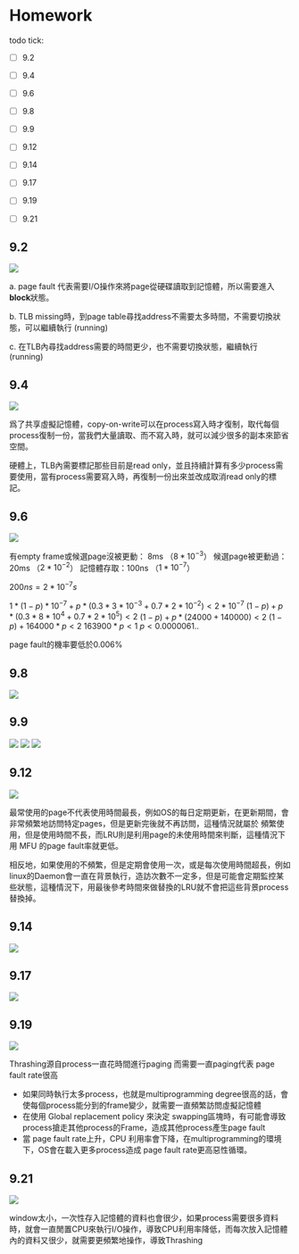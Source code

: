 # Homework

todo tick:
- [ ] 9.2
- [ ] 9.4
- [ ] 9.6
- [ ] 9.8
- [ ] 9.9
- [ ] 9.12
- [ ] 9.14
- [ ] 9.17
- [ ] 9.19
- [ ] 9.21


## 9.2
![](https://i.imgur.com/DM5RnZ2.png)

a. page fault 代表需要I/O操作來將page從硬碟讀取到記憶體，所以需要進入**block**狀態。

b. TLB missing時，到page table尋找address不需要太多時間，不需要切換狀態，可以繼續執行 (running)

c. 在TLB內尋找address需要的時間更少，也不需要切換狀態，繼續執行(running)



## 9.4
![](https://i.imgur.com/PNQPs0Q.png)

爲了共享虛擬記憶體，copy-on-write可以在process寫入時才復制，取代每個process復制一份，當我們大量讀取、而不寫入時，就可以減少很多的副本來節省空間。  

硬體上，TLB內需要標記那些目前是read only，並且持續計算有多少process需要使用，當有process需要寫入時，再復制一份出來並改成取消read only的標記。

## 9.6
![](https://i.imgur.com/IAS3YJB.png)

有empty frame或候選page沒被更動： 8ms  （$8*10^{-3}$）
候選page被更動過：20ms （$2*10^{-2}$）
記憶體存取：100ns （$1*10^{-7}$）

$200ns =2*10^{-7} s$

$1*(1-p)*10^{-7} + p * (0.3 * 3*10^{-3} + 0.7 * 2*10^{-2}) < 2 * 10^{-7}$
$(1-p) + p * (0.3 * 8*10^{4} + 0.7 * 2*10^{5}) < 2$
$(1-p) + p * (24000 + 140000) < 2$
$(1-p) + 164000*p < 2$
$163900*p < 1$
$p < 0.0000061..$



page fault的機率要低於0.006%

## 9.8
![](https://i.imgur.com/9ty23IN.png)


## 9.9
![](https://i.imgur.com/u1pWc0o.png)
![](https://i.imgur.com/XJUyPVE.png)
![](https://i.imgur.com/rFjN8mR.png)


## 9.12
![](https://i.imgur.com/sVNPzUo.png)

最常使用的page不代表使用時間最長，例如OS的每日定期更新，在更新期間，會非常頻繁地訪問特定pages，但是更新完後就不再訪問，這種情況就屬於 頻繁使用，但是使用時間不長，而LRU則是利用page的未使用時間來判斷，這種情況下用 MFU 的page fault率就更低。

相反地，如果使用的不頻繁，但是定期會使用一次，或是每次使用時間超長，例如linux的Daemon會一直在背景執行，造訪次數不一定多，但是可能會定期監控某些狀態，這種情況下，用最後參考時間來做替換的LRU就不會把這些背景process替換掉。

## 9.14
![](https://i.imgur.com/9O1p8Bv.png)

## 9.17
![](https://i.imgur.com/f10VpQG.png)

## 9.19
![](https://i.imgur.com/UoEWExD.png)

Thrashing源自process一直花時間進行paging
而需要一直paging代表 page fault rate很高
* 如果同時執行太多process，也就是multiprogramming degree很高的話，會使每個process能分到的frame變少，就需要一直頻繁訪問虛擬記憶體
* 在使用 Global replacement policy 來決定 swapping區塊時，有可能會導致process搶走其他process的Frame，造成其他process產生page fault
* 當 page fault rate上升，CPU 利用率會下降，在multiprogramming的環境下，OS會在載入更多process造成 page fault rate更高惡性循環。

## 9.21
![](https://i.imgur.com/HQ7UWZX.png)

window太小，一次性存入記憶體的資料也會很少，如果process需要很多資料時，就會一直閒置CPU來執行I/O操作，導致CPU利用率降低，而每次放入記憶體內的資料又很少，就需要更頻繁地操作，導致Thrashing